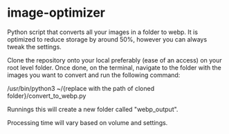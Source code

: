 # image-optimizer

Python script that converts all your images in a folder to webp. It is optimized to reduce storage by around 50%, however you can always tweak the settings. 

Clone the repository onto your local preferably (ease of an access) on your root level folder. Once done, on the terminal, navigate to the folder with the images you want to convert and run the following command:

/usr/bin/python3 ~/{replace with the path of cloned folder}/convert_to_webp.py


Runnings this will create a new folder called "webp_output". 

Processing time will vary based on volume and settings.